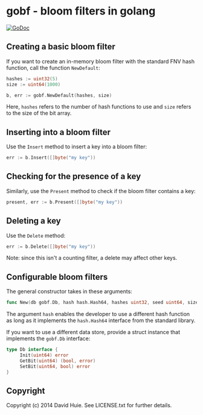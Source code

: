 # gobf - bloom filters in golang

[![GoDoc](https://godoc.org/github.com/DavidHuie/gobf?status.svg)](https://godoc.org/github.com/DavidHuie/gobf)

## Creating a basic bloom filter

If you want to create an in-memory bloom filter with the standard
FNV hash function, call the function `NewDefault`:

```go
hashes := uint32(5)
size := uint64(1000)

b, err := gobf.NewDefault(hashes, size)
```

Here, `hashes` refers to the number of hash functions to use and `size` refers
to the size of the bit array.

## Inserting into a bloom filter

Use the `Insert` method to insert a key into a bloom filter:

```go
err := b.Insert([]byte("my key"))
```

## Checking for the presence of a key

Similarly, use the `Present` method to check if the bloom
filter contains a key:

```go
present, err := b.Present([]byte("my key"))
```

## Deleting a key

Use the `Delete` method:

```go
err := b.Delete([]byte("my key"))
```

Note: since this isn't a counting filter, a delete may affect other keys.

## Configurable bloom filters

The general constructor takes in these arguments:

```go
func New(db gobf.Db, hash hash.Hash64, hashes uint32, seed uint64, size uint64) (*BloomFilter, error)
```

The argument `hash` enables the developer to use a different hash function as
long as it implements the `hash.Hash64` interface from the standard library.

If you want to use a different data store, provide a struct instance that implements
the `gobf.Db` interface:

```go
type Db interface {
     Init(uint64) error
     GetBit(uint64) (bool, error)
     SetBit(uint64, bool) error
}
```

## Copyright

Copyright (c) 2014 David Huie. See LICENSE.txt for
further details.